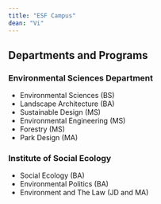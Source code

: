 ```yaml
---
title: "ESF Campus"
dean: "Vi"
---
```


## Departments and Programs

### Environmental Sciences Department
- Environmental Sciences (BS)
- Landscape Architecture (BA)
- Sustainable Design (MS)
- Environmental Engineering (MS)
- Forestry (MS)
- Park Design (MA)
### Institute of Social Ecology
- Social Ecology (BA)
- Environmental Politics (BA)
- Environment and The Law (JD and MA)